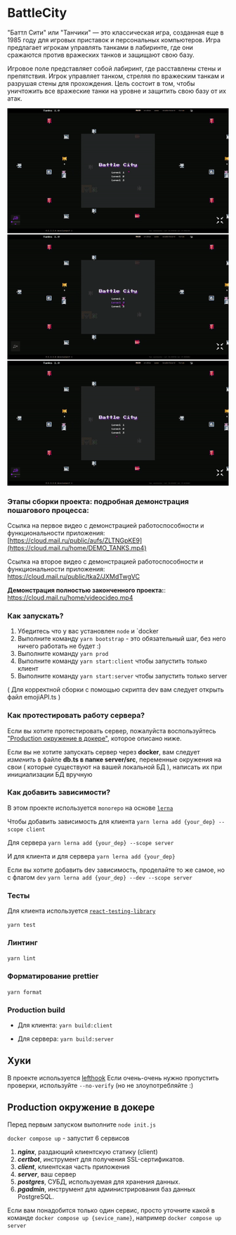 # BattleCity

"Баттл Сити" или "Танчики" — это классическая игра, созданная еще в 1985 году для игровых приставок и персональных компьютеров. Игра предлагает игрокам управлять танками в лабиринте, где они сражаются против вражеских танков и защищают свою базу.

Игровое поле представляет собой лабиринт, где расставлены стены и препятствия. Игрок управляет танком, стреляя по вражеским танкам и разрушая стены для прохождения. Цель состоит в том, чтобы уничтожить все вражеские танки на уровне и защитить свою базу от их атак.

<p align="center">
  <img src="./assets/lvl1gif.gif" alt="Level 1">
  <img src="./assets/lvl2gif.gif" alt="Level 2">
  <img src="./assets/lvl3gif.gif" alt="Level 3">
</p>

### Этапы сборки проекта: подробная демонстрация пошагового процесса:

Ссылка на первое видео с демонстрацией работоспособности и функциональности приложения:
[https://cloud.mail.ru/public/aufs/ZLTNGpKE9](https://cloud.mail.ru/home/DEMO_TANKS.mp4)

Ссылка на второе видео с демонстрацией работоспособности и функциональности приложения:
https://cloud.mail.ru/public/tka2/JXMdTwgVC

**Демонстрация полностью законченного проекта:**:
https://cloud.mail.ru/home/videocideo.mp4

### Как запускать?

1. Убедитесь что у вас установлен `node` и `docker
2. Выполните команду `yarn bootstrap` - это обязательный шаг, без него ничего работать не будет :)
3. Выполните команду `yarn prod`
4. Выполните команду `yarn start:client` чтобы запустить только клиент
5. Выполните команду `yarn start:server` чтобы запустить только server

( Для корректной сборки с помощью скрипта dev вам следует открыть файл emojiAPI.ts )

### Как протестировать работу сервера?

Если вы хотите протестировать сервер, пожалуйста воспользуйтесь ["Production окружение в докере"](#production-окружение-в-докере), которое описано ниже.

Если вы не хотите запускать сервер через **docker**, вам следует _изменить_ в файле **db.ts в папке server/src**, переменные окружения на свои ( которые существуют на вашей локальной БД ), написать их при инициализации БД вручную

### Как добавить зависимости?

В этом проекте используется `monorepo` на основе [`lerna`](https://github.com/lerna/lerna)

Чтобы добавить зависимость для клиента
`yarn lerna add {your_dep} --scope client`

Для сервера
`yarn lerna add {your_dep} --scope server`

И для клиента и для сервера
`yarn lerna add {your_dep}`

Если вы хотите добавить dev зависимость, проделайте то же самое, но с флагом `dev`
`yarn lerna add {your_dep} --dev --scope server`

### Тесты

Для клиента используется [`react-testing-library`](https://testing-library.com/docs/react-testing-library/intro/)

`yarn test`

### Линтинг

`yarn lint`

### Форматирование prettier

`yarn format`

### Production build

- Для клиента:
  `yarn build:client`

- Для сервера:
  `yarn build:server`

## Хуки

В проекте используется [lefthook](https://github.com/evilmartians/lefthook)
Если очень-очень нужно пропустить проверки, используйте `--no-verify` (но не злоупотребляйте :)

## Production окружение в докере

Перед первым запуском выполните `node init.js`

`docker compose up` - запустит 6 сервисов

1.  **_nginx_**, раздающий клиентскую статику (client)
2.  **_certbot_**, инструмент для получения SSL-сертификатов.
3.  **_client_**, клиентская часть приложения
4.  **_server_**, ваш сервер
5.  **_postgres_**, СУБД, используемая для хранения данных.
6.  **_pgadmin_**, инструмент для администрирования баз данных PostgreSQL.

Если вам понадобится только один сервис, просто уточните какой в команде
`docker compose up {sevice_name}`, например `docker compose up server`
